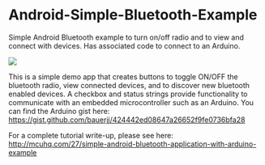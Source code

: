 # Android-Simple-Bluetooth-Example
Simple Android Bluetooth example to turn on/off radio and to view and connect with devices. Has associated code to connect to an Arduino.

![](http://mcuhq.com/uploads/486f6211acf839e.JPG)

This is a simple demo app that creates buttons to toggle ON/OFF the bluetooth radio, view connected devices, and to discover new bluetooth enabled devices.
A checkbox and status strings provide functionality to communicate with an embedded microcontroller such as an Arduino. You can find the Arduino gist here: https://gist.github.com/bauerjj/424442ed08647a26652f9fe0736bfa28

For a complete tutorial write-up, please see here: http://mcuhq.com/27/simple-android-bluetooth-application-with-arduino-example
